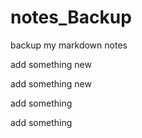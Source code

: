 # notes_Backup
backup my markdown notes

add something new

add something new

add something

add something